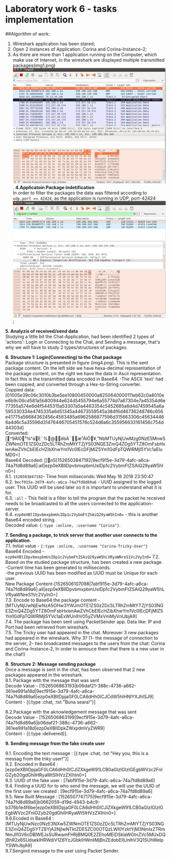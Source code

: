 # Laboratory work 6 - tasks implementation

##Algorithm of work:
1. Wireshark application has been stared;
2. Open 2 instances of Application: Corina and Corina-Instance-2;
3. As there are more than 1 application running on the Computer, which make use of Internet, in the wireshark are displayed multiple transmitted packages(img1.png) ![alt text](images/img1.png).
**4.Applicatoin Package indetification** <br/>
In order to filter the packages the data was filtered according to `udp.port == 42424`, as the application is running in UDP, port-42424 ![alt text](images/img2-filtered.png);

**5. Analyzis of received/send data**<br/>
Studying a little bit the Chat-Application, had been identified 2 types of 'actions': Login or Connecting to the Chat, and Sending a message, that's why we will have to study 2 types/structures of packages.

**6. Structure 1: Login(Connecting) to the Chat package**<br/>
Package structure is presented in figure (img4.png).
This is the sent package content. On the left side we have hexa-decimal representation of the package content, on the right we have the data in Ascii representation. In fact this is the transmitted data encoded in Base64.
-The ASCII 'text' had been coppied, and converted through a Hex-to-String converter.<br/> 
Coppied data:
[01005e39c06c3010b3be5ee10800450000a8250640000111eb62c0a8010ee6b9c06cd581a5b800944e624d5455794e6a55774d7a67304e7a45354d6e77355a574e6d4f5445315a53307a5a4463354c5452685a6d4d7459545a6a595330334e4745335a6d51345a44673559545a384f6d46736248786c656e41775a56684362456c4563485a6962586877596d315663306c456344466a4d6c5a35596d31476446705451576c524d6a6c355956633161456c754d44303d]
<br/>
Converted: 
[^9Àl0³¾^áE¨%@ëbÀ¨æ¹ÀlÕ¥¸”NbMTUyNjUwMzg0NzE5Mnw5ZWNmOTE1ZS0zZDc5LTRhZmMtYTZjYS03NGE3ZmQ4ZDg5YTZ8OmFsbHxlenAwZVhCbElEcHZibXhwYm1Vc0lEcDFjMlZ5Ym1GdFpTQWlRMjl5YVc1aEluMD0=]
<br/>
Base64 Decoded:
[]nS[1526503847192|9ecf915e-3d79-4afc-a6ca-74a7fd8d89a6|:all|ezp0eXBlIDpvbmxpbmUsIDp1c2VybmFtZSAiQ29yaW5hIn0=]
<br/>
6.1. `1526503847192`-  Time from miliseconds: Wed May 16 2018 23:50:47<br/>
6.2. `9ecf915e-3d79-4afc-a6ca-74a7fd8d89a6` - UUID assigned to the logged user. This UUID will be used later so it is important to understand what it is for.<br/>
6.3. `:all` - This field is a filter to tell the program that the packet he received needs to be broadcasted to all the users connected to the application-server.<br/>
6.4. `ezp0eXBlIDpvbmxpbmUsIDp1c2VybmFtZSAiQ29yaW5hIn0=` - this is another Base64 encoded string.<br/>
Decoded value: `{:type :online, :username "Corina"}`.<br/>



**7. Sending a package, to trick server that another user connects to the application.**<br/>
7.1. Initial value - `{:type :online, :username "Corina-Tricky-User"}` <br/>
Base64 Encoded - `ezp0eXBlIDpvbmxpbmUsIDp1c2VybmFtZSAiQ29yaW5hLVRyaWNreS1Vc2VyIn0=`
7.2. Based on the studied package structure, has been created a new package.<br/>
-Current time has been generated to milliseconds.<br/>
-the previous UUID has been modified as UUID must be Unique for each user.<br/>
New Package Content-[1526506107098|7abf915e-3d79-4afc-a6ca-74a7fd8d89a6|:all|ezp0eXBlIDpvbmxpbmUsIDp1c2VybmFtZSAiQ29yaW5hLVRyaWNreS1Vc2VyIn0=]<br/>
7.3. Encode to Base64 the package content - [MTUyNjUwNjEwNzA5OHw3YWJmOTE1ZS0zZDc5LTRhZmMtYTZjYS03NGE3ZmQ4ZDg5YTZ8OmFsbHxlenAwZVhCbElEcHZibXhwYm1Vc0lEcDFjMlZ5Ym1GdFpTQWlRMjl5YVc1aExWUnlhV05yZVMxVmMyVnlJbjA9]<br/>
7.4. The package has been sent using PacketSender app. Data like: IP and Port had been retrieved from wireshark.<br/>
7.5. The Tricky user had appeared in the chat. Moreover 3 new packages had appeared in the wireskark. Why 3? (1- the message of connection to the server, 2- two broadcasted messages to the users from the chat: Corina and Corina-Instance-2, In order to annouce them that there is a new user in the chat!)<br/>




**8. Structure 2: Message sending package**<br/>
Once a message is sent in the chat, has been observed that 2 new packages appeared in the wireshark.<br/>
8.1. Package with the message that was sent<br/>
Decode Value - [1526506863193|b06daf21-388c-4736-a662-361ee991a18d|9ecf915e-3d79-4afc-a6ca-74a7fd8d89a6|ezp0eXBlIDpjaGF0LCA6dHh0ICJCdW5hIHNlYXJhISJ9]<br/>
Content - [{:type :chat, :txt "Buna seara!"}]<br/>

8.2.Package with the aknowledgement message that was sent<br/>
Decode Value - [1526506863199|9ecf915e-3d79-4afc-a6ca-74a7fd8d89a6|b06daf21-388c-4736-a662-361ee991a18d|ezp0eXBlIDpkZWxpdmVyZWR9]<br/>
Content - [{:type :delivered}].


**9. Sending message from the fake create user**<br/>

9.1. Encoding the text message : [{:type :chat, :txt "Hey you, this is a messag from the triky user!"}] <br/>
9.2. Encoded in Base64 : [ezp0eXBlIDpjaGF0LCA6dHh0ICJIZXkgeW91LCB0aGlzIGlzIGEgbWVzc2FnIGZyb20gdGhlIHRyaWt5IHVzZXIhIn0=]<br/>
9.3. UUID of the fake user : [7abf915e-3d79-4afc-a6ca-74a7fd8d89a6]<br/>
9.4. Finding a UUID for to who send the message, we will use the UUID of the first user we created : [9ecf915e-3d79-4afc-a6ca-74a7fd8d89a6]<br/>
9.5. New Built Message : [1526507747175|9ecf915e-3d79-4afc-a6ca-74a7fd8d89a6|b0662059-d19d-4943-b4c9-b376b1e4f6be|ezp0eXBlIDpjaGF0LCA6dHh0ICJIZXkgeW91LCB0aGlzIGlzIGEgbWVzc2FnIGZyb20gdGhlIHRyaWt5IHVzZXIhIn0=]<br/>
9.6.Ecoded in Base64 :[MTUyNjUwNzc0NzE3NXw5ZWNmOTE1ZS0zZDc5LTRhZmMtYTZjYS03NGE3ZmQ4ZDg5YTZ8YjA2NjIwNTktZDE5ZC00OTQzLWI0YzktYjM3NmIxZTRmNmJlfGV6cDBlWEJsSURwamFHRjBMQ0E2ZEhoMElDSklaWGtnZVc5MUxDQjBhR2x6SUdseklHRWdiV1Z6YzJGbklHWnliMjBnZEdobElIUnlhV3Q1SUhWelpYSWhJbjA9] <br/>
9.7.Sengind message to the user using Packet Sender.






